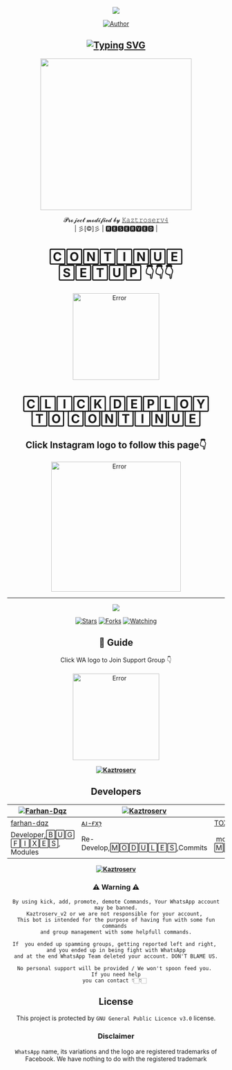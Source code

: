 
<div align="center">
  <p align="center">
<span class="avatar"><img src="https://github.com/Aj-fx/Kaztroserv/blob/master/plugins/Ctonfs8p1Jq5.gif"> </a></span>
</p>
<p align="center">
<a href="https://github.com/cyberchekuthan"><img title="Author" src="https://img.shields.io/badge/Author-ꪶ͢ᴀᴊ ғxꫂ⁩-cyberchekuthan/Kaztroserv?color=blue&style=for-the-badge&logo=whatsapp"></a>
</p>
</div>
<div align="center">

## [![Typing SVG](https://readme-typing-svg.herokuapp.com?font=Lemon+milk&color=F7000&lines=Welcome+to+𝙺𝚊𝚣𝚝𝚛𝚘𝚜𝚎𝚛𝚟𝟺+WA+Bot+repo;Created+by+Aj+fx;This+is+a+userbot+privet+and+public+bot;With+more+features)](https://git.io/typing-svg)
  
  <p align="center">
<span class="avatar"><img height='350' src="http://i.imgur.com/jDkKLYG.jpegalt"> </a></span>
</p>

<p align="center">
𝓟𝓻𝓸𝓳𝓮𝓬𝓽 𝓶𝓸𝓭𝓲𝓯𝓲𝓮𝓭 𝓫𝔂 <a href="https://github.com/cyberchekuthan">𝙺𝚊𝚣𝚝𝚛𝚘𝚜𝚎𝚛𝚟𝟺</a>
    <br>
       | 彡[©]彡 |
        🆁🅴🆂🅴🆁🆅🅴🅳 |
    <br> 
</p>

# 🄲🄾🄽🅃🄸🄽🅄🄴 🅂🄴🅃🅄🄿 👇👇👇
<div align="center"> 
  
  <a href="https://github.com/Aj-fx/Kaztroserv/blob/master/plugins/README.md"><span class="avatar"><img height='200' src="https://github.com/Aj-fx/Kaztroserv/blob/master/plugins/deploy.svg" alt="Error"> </a></span>

# 🄲🄻🄸🄲🄺 🄳🄴🄿🄻🄾🅈 🅃🄾 🄲🄾🄽🅃🄸🄽🅄🄴

## Click Instagram logo to follow this page👇

  <a href="https://instagram.com/ajayan_007?utm_medium=copy_link"><span class="avatar"><img height='300' src="./photo/instagram.png" alt="Error"> </a></span>
  



----

  <p align="center">
  <a href="httsp://github.com/Aj-fx/Kaztroserv">
    
<a href="https://github.com/Aj-fx/followers">
<img src="https://img.shields.io/github/repo-size/cyberchekuthan/Kaztroserv_v2?color=green&label=Repo%20total%20size&style=plastic">
<p align="center">
<a href="https://github.com/Aj-fx/followers"
<img title="Followers" src="https://img.shields.io/github/followers/Aj-fx?color=blue&style=flat-square"></a>
<a href="https://github.com/Aj-fx/Kaztroserv/stargazers/"><img title="Stars" src="https://img.shields.io/github/stars/Aj-fx/Kaztroserv?color=blue&style=flat-square"></a>
<a href="https://github.com/Aj-fx/Kaztroserv/network/members"><img title="Forks" src="https://img.shields.io/github/forks/Aj-fx/Kaztroserv?color=blue&style=flat-square"></a>
<a href="https://github.com/Aj-fx/Kaztroserv/watchers"><img title="Watching" src="https://img.shields.io/github/watchers/Aj-fx/Kaztroserv?label=Watchers&color=blue&style=flat-square"></a>
</p>

## 📢 Guide
Click WA logo to Join Support Group 👇
    <br>
<br>
     <a href="https://chat.whatsapp.com/L38gYwSPTBILW3K4kdvMY1"><span class="avatar"><img height='200' src="https://github.com/Alien-alfa/PublicBot/blob/main/wlogo.svg.png" alt="Error"> </a></span>
  <div align="center">
    
**[![Kaztroserv](https://raw.githubusercontent.com/rodrigograca31/rodrigograca31/master/matrix.svg)](http://wa.me/918281440156?text=Can%20you%20help%20bro)**
 


## Developers
  <div align="center">
    
  [![Farhan-Dqz](https://github.com/farhan-dqz.png?size=100)](https://github.com/farhan-dqz) | [![Kaztroserv](https://github.com/Aj-fx.png?size=100)](https://github.com/Aj-fx) |  [![TOXIC4L!3N](https://github.com/Alien-alfa.png?size=100)](https://github.com/AI-VIKI) | [![afnanplk](https://github.com/afnanplk.png?size=100)](https://github.com/afnanplk) 
----|----|----|----
[farhan-dqz](https://github.com/farhan-dqz) | [ᴀᴊ-ғxꫂ⁩](https://github.com/Aj-fx) | [TOXIC4L!3N](https://github.com/AI-VIKI) | [afnanplk](https://github.com/afnanplk) 
Developer,🄱🅄🄶 🄵🄸🅇🄴🅂, Modules| Re-Develop,🄼🄾🄳🅄🄻🄴🅂,Commits |  modifying & 🄼🄰🄽🄰🄶🄴🄼🄴🄽🅃 | Bug Fixes,🄼🄾🄳🅄🄻🄴🅂 
  </div>
    
**[![Kaztroserv](https://raw.githubusercontent.com/rodrigograca31/rodrigograca31/master/matrix.svg)](http://wa.me/918281440156?text=Can%20you%20help%20bro)**
    
### ⚠ Warning ⚠

```
By using kick, add, promote, demote Commands, Your WhatsApp account may be banned.
Kaztroserv_v2 or we are not responsible for your account, 
This bot is intended for the purpose of having fun with some fun commands 
and group management with some helpfull commands.

If  you ended up spamming groups, getting reported left and right, 
and you ended up in being fight with WhatsApp
and at the end WhatsApp Team deleted your account. DON'T BLAME US.

No personal support will be provided / We won't spoon feed you. 
If you need help
you can contact 👇🏻👇🏻 
```


## License
This project is protected by `GNU General Public Licence v3.0` license.

### Disclaimer
`WhatsApp` name, its variations and the logo are registered trademarks of Facebook. We have nothing to do with the registered trademark
